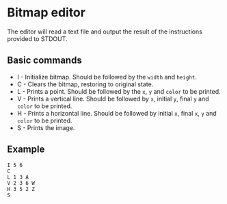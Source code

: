 # Bitmap editor

The editor will read a text file and output the result of the instructions provided to STDOUT.

## Basic commands

* I - Initialize bitmap. Should be followed by the `width` and `height`.
* C - Clears the bitmap, restoring to original state.
* L - Prints a point. Should be followed by the `x`, `y` and `color` to be printed.
* V - Prints a vertical line. Should be followed by `x`, initial `y`, final `y` and `color` to be printed.
* H - Prints a horizontal line. Should be followed by initial `x`, final `x`, `y` and `color` to be printed.
* S - Prints the image.

## Example

```
I 5 6
C
L 1 3 A
V 2 3 6 W
H 3 5 2 Z
S
```

